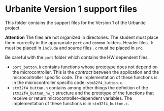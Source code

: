 # Urbanite Version 1 support files

This folder contains the support files for the Version 1 of the Urbanite project.

**Attention**
The files are not organized in directories. The student must place them correctly in the appropriate `port` and `common` folders. Header files `.h` must be placed in `include` and source files `.c` must be placed in `src`.

Be careful with the `port` folder which contains the HW dependent files.

- `port_button.h` contains functions whose prototype does not depend on the microcontroller. This is the *contract* between the application and the microcontroller specific code. The implementation of these functions is in the microcontroller specific code: `stm32f4_button.c`.
- `stm32f4_button.h` contains among other things the definition of the `stm32f4_button_hw_t` structure and the prototype of the functions that receive or return microcontroller-dependent variables. The implementation of these functions is in `stm32f4_button.c`.
